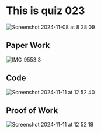 # This is quiz 023

<img width="max" alt="Screenshot 2024-11-08 at 8 28 09" src="https://github.com/user-attachments/assets/44620188-dc20-485b-9e99-4f2c6adfb2fa">



## Paper Work 
![IMG_9553 3](https://github.com/user-attachments/assets/6af8e7da-5921-4e87-b994-ffb8bbcc65fa)

 

## Code

<img width="max" alt="Screenshot 2024-11-11 at 12 52 40" src="https://github.com/user-attachments/assets/95b264c1-68bb-42ba-bb7a-5bc75877fc54">



## Proof of Work

<img width="max" alt="Screenshot 2024-11-11 at 12 52 18" src="https://github.com/user-attachments/assets/c3b50530-3f53-49e8-a2ad-051ff7c3c895">
